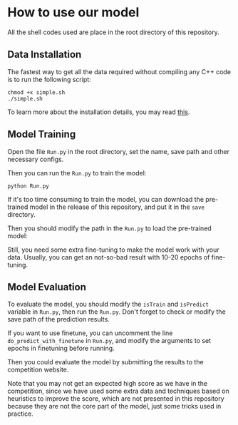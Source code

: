 # How to use our model

All the shell codes used are place in the root directory of this repository.

## Data Installation

The fastest way to get all the data required without compiling any C++ code is to run the following script:

```shell
chmod +x simple.sh
./simple.sh
```

To learn more about the installation details, you may read [this](install.md).

## Model Training

Open the file `Run.py` in the root directory, set the name, save path and other necessary configs.

Then you can run the `Run.py` to train the model:

```shell
python Run.py
```

If it's too time consuming to train the model, you can download the pre-trained model in the release of this repository,
and put it in the `save` directory.

Then you should modify the path in the `Run.py` to load the pre-trained model:

Still, you need some extra fine-tuning to make the model work with your data. Usually, you can get an not-so-bad result with 10-20 epochs of fine-tuning.

## Model Evaluation

To evaluate the model, you should modify the `isTrain` and `isPredict` variable in `Run.py`,
then run the `Run.py`. Don't forget to check or modify the save path of the prediction results.

If you want to use finetune, you can uncomment the line `do_predict_with_finetune` in `Run.py`, and modify the arguments to set epochs in finetuning before running.

Then you could evaluate the model by submitting the results to the competition website.

Note that you may not get an expected high score as we have in the competition, since we have used some extra data and techniques based on heuristics to improve the score, which are not presented in this repository because they are not the core part of the model, just some tricks used in practice.
